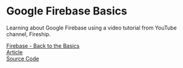 # Google Firebase Basics

Learning about Google Firebase using a video tutorial from YouTube channel, Fireship.

[Firebase - Back to the Basics](https://www.youtube.com/watch?v=q5J5ho7YUhA&t=6s&ab_channel=Fireship)<br/>
[Article](https://fireship.io/lessons/firebase-quickstart/)<br/>
[Source Code](https://github.com/fireship-io/3.1-firebase-basics)
